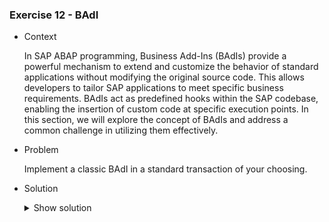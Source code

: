 ### Exercise 12 - BAdI

- Context

    In SAP ABAP programming, Business Add-Ins (BAdIs) provide a powerful mechanism to extend and customize the behavior of standard applications without modifying the original source code. This allows developers to tailor SAP applications to meet specific business requirements. BAdIs act as predefined hooks within the SAP codebase, enabling the insertion of custom code at specific execution points. In this section, we will explore the concept of BAdIs and address a common challenge in utilizing them effectively.

- Problem

    Implement a classic BAdI in a standard transaction of your choosing.

- Solution

    <details>
    <summary> Show solution </summary>

    The first step of implementing a BAdI is choosing a transaction that best fits the need for a BAdI.

    For our example, we will use the transaction **XK02**. This transaction is used to modify supplier data. We will use a BAdI to implement additional logic to this standard sap functionality.

    More specifically, we will make sure that when choosing to modify a vendor, we will run a few checks on the address to make sure it is coherent.

    The first step is to find the BAdI that best fits our needs. To do this, let's head over to the **SE24** transaction and find the **CL_EXITHANDLER**. This class will gives us a list of all the BAdIs that are called when executing a transaction.

    After displayuing the **CL_EXITHANDLER** class, lets display the **GET_INSTANCE** method
    
    ![Get_Instance](https://github.com/Fabeure/ABAP-Initiation/blob/main/Images/Get_Instance.png?raw=true)

    Lets add a breakpoint to the **CALL METHOD cl_exithandler=>get_class_name_by_interface** method call

    ![Break](https://github.com/Fabeure/ABAP-Initiation/blob/main/Images/Break.png?raw=true)

    Lets open the **XK02** transaction and see what happens 

    ![Exit_Name](https://github.com/Fabeure/ABAP-Initiation/blob/main/Images/Exit_Name.png?raw=true)

    double clicking on the **exit_name** variable will allow us to get a list of the BAdIs being called 

    ![Name](https://github.com/Fabeure/ABAP-Initiation/blob/main/Images/Name.png?raw=true)

    We can already see that we get a call for a BAdI named **ADDR_PRINTFORM_SHORT**

    > **_NOTE:_**  Pressing F8 and executing the code further will give you the rest of the BAdIs that are called. Multiple different BAdIs are usually called in a single transaction.

    Now that we have the BAdI name, let's make sure this is the BAdI that actually has access to the values we want to modify.

    We can do this by heading over to the **SE18** transaction, entering the BAdI name and investigating what variables are passed

    ![BAdI](https://github.com/Fabeure/ABAP-Initiation/blob/main/Images/BAdI.png?raw=true)

    Heading over to the **Interface** tab and looking at the methods provided, we can find a handy method called **ADDR_PRINTFORM_SHORT**

    ![Input](https://github.com/Fabeure/ABAP-Initiation/blob/main/Images/Input.png?raw=true)


    > **_NOTE:_**  Sometimes the interface names in a BAdI are not very descriptif of it's actual functionality, so to be certain of what a method in a BAdI does, you can double click on the interface name to see the input and output parameters of a particular method. These will give you a clear idea of what that method does.
    ![Parametres](https://github.com/Fabeure/ABAP-Initiation/blob/main/Images/Parametres.png?raw=true)


    Now that we have found the appropriate BAdI interface, we can add our custom implementation as follows

    ![Implement](https://github.com/Fabeure/ABAP-Initiation/blob/main/Images/Implement.png?raw=true)

    We can now choose the interface method we want to implement.

    ![Method](https://github.com/Fabeure/ABAP-Initiation/blob/main/Images/Method.png?raw=true)

    Double clicking on the method name will take us to the source code file of that method

    ![Code](https://github.com/Fabeure/ABAP-Initiation/blob/main/Images/Code.png?raw=true)

    We can now add our logic that will execute when saving any modifications to the address

    ```abap

    ```


    


    </details>

    

